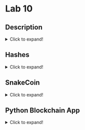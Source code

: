 # Lab 10
## Description
<details>
  <summary>Click to expand!</summary>
  
**Lab 10:** The purpose of Lab 10 is to familiarize oneself with blockchain.
![image](https://user-images.githubusercontent.com/43688127/167757657-29690f99-41ea-414c-a3ba-a0b69b606efb.png)
  
[Blockchain](https://en.wikipedia.org/wiki/Blockchain) <br>
[Cryptocurrency](https://en.wikipedia.org/wiki/Cryptocurrency)
</details>

## Hashes
<details>
  <summary>Click to expand!</summary>
  
**Hash Function with Randomization Comparison**  <br>
![image](https://user-images.githubusercontent.com/43688127/167761904-668723ea-5b69-4add-86d5-fa6bccdaa955.png) <br>
  <br>

</details>

## SnakeCoin
<details>
  <summary>Click to expand!</summary>
  
**snakecoin.py**  <br>
![Hash](https://user-images.githubusercontent.com/43688127/167762919-83fe2eb3-2089-411d-900d-46a9bee5fe44.PNG) <br>
  <br>
  
**SnakeCoin Server**  <br>
![image](https://user-images.githubusercontent.com/43688127/167764171-6ff8ba90-260d-4030-8ce9-ed46c0cd6e6f.png) <br>
  <br>
![image](https://user-images.githubusercontent.com/43688127/167764467-df4e6739-c967-478b-9202-83913d860e78.png) <br>
  <br>
![image](https://user-images.githubusercontent.com/43688127/167764669-b9fa6dd1-2bb5-4181-818f-5b03284b68f0.png) <br>
  <br>

</details>

## Python Blockchain App
<details>
  <summary>Click to expand!</summary>
  
**YourNet: Decentralized Content Sharing**  <br>
![image](https://user-images.githubusercontent.com/43688127/167968693-ba0b1f62-6801-4758-8a20-7e0f4ce6c2b2.png) <br>
  <br>
  
**Mining First Block**  <br>
![image](https://user-images.githubusercontent.com/43688127/167968768-c22b85c6-eecd-4145-8f79-0eccda6a678a.png) <br>
  <br>
  
**First Block Mined**  <br>
![image](https://user-images.githubusercontent.com/43688127/167968823-fbcf6030-a4eb-4371-ad4c-cfcff21e1f3b.png) <br>
  <br>
  
</details>

</details>
